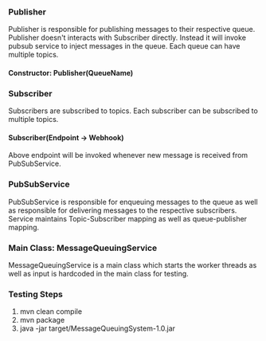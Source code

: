 ### Publisher
Publisher is responsible for publishing messages to their respective queue.
Publisher doesn't interacts with Subscriber directly. Instead it will invoke pubsub service to inject messages in the queue.
Each queue can have multiple topics.

#### Constructor: Publisher(QueueName)

### Subscriber
Subscribers are subscribed to topics. Each subscriber can be subscribed to multiple topics.

#### Subscriber(Endpoint -> Webhook)
Above endpoint will be invoked whenever new message is received from PubSubService.

### PubSubService
PubSubService is responsible for enqueuing messages to the queue as well as responsible for delivering messages to the respective subscribers.
Service maintains Topic-Subscriber mapping as well as queue-publisher mapping.

### Main Class: MessageQueuingService
MessageQueuingService is a main class which starts the worker threads as well as input is hardcoded in the main class for testing.

### Testing Steps
1. mvn clean compile
2. mvn package
3. java -jar target/MessageQueuingSystem-1.0.jar  